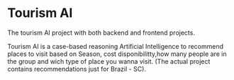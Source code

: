 # Tourism AI
The tourism AI project with both backend and frontend projects.

Tourism AI is a case-based reasoning Artificial Intelligence to recommend places to visit based on Season, cost disponibilitty,how many people are in the group and wich type of place you wanna visit. (The actual project contains recommendations just for Brazil - SC).
